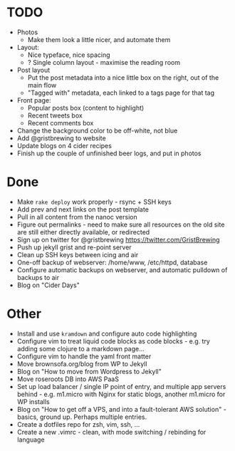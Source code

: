 # TODO

* Photos
  * Make them look a little nicer, and automate them
* Layout:
  * Nice typeface, nice spacing
  * ? Single column layout - maximise the reading room
* Post layout
  * Put the post metadata into a nice little box on the right, out of the main flow
  * "Tagged with" metadata, each linked to a tags page for that tag
* Front page:
  * Popular posts box (content to highlight)
  * Recent tweets box
  * Recent comments box
* Change the background color to be off-white, not blue
* Add @gristbrewing to website
* Update blogs on 4 cider recipes
* Finish up the couple of unfinished beer logs, and put in photos

# Done

* Make `rake deploy` work properly - rsync + SSH keys
* Add prev and next links on the post template
* Pull in all content from the nanoc version
* Figure out permalinks - need to make sure all resources on the old site are still either directly available, or redirected
* Sign up on twitter for @gristbrewing https://twitter.com/GristBrewing
* Push up jekyll grist and re-point server
* Clean up SSH keys between icing and air
* One-off backup of webserver: /home/www, /etc/httpd, database
* Configure automatic backups on webserver, and automatic pulldown of backups to air
* Blog on "Cider Days"

# Other

* Install and use `kramdown` and configure auto code highlighting
* Configure vim to treat liquid code blocks as code blocks - e.g. try adding some clojure to a markdown page...
* Configure vim to handle the yaml front matter
* Move brownsofa.org/blog from WP to Jekyll
* Blog on "How to move from Wordpress to Jekyll"
* Move roseroots DB into AWS PaaS
* Set up load balancer / single IP point of entry, and multiple app servers behind - e.g. m1.micro with Nginx for static blogs, another m1.micro for WP installs
* Blog on "How to get off a VPS, and into a fault-tolerant AWS solution" - basics, ground up.  Perhaps multiple entries.
* Create a dotfiles repo for zsh, vim, ssh, ...
* Create a new .vimrc - clean, with mode switching / rebinding for language
